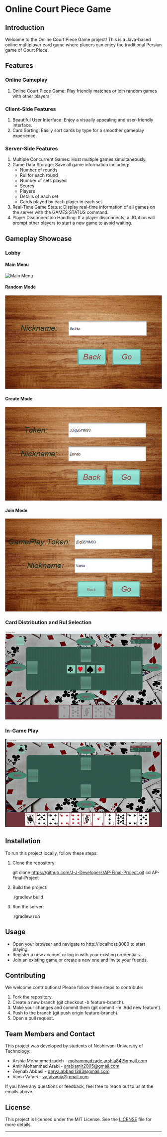

# Online Court Piece Game

## Introduction
Welcome to the Online Court Piece Game project! This is a Java-based online multiplayer card game where players can enjoy the traditional Persian game of Court Piece.

## Features
### Online Gameplay
1. Online Court Piece Game: Play friendly matches or join random games with other players.

### Client-Side Features
1. Beautiful User Interface: Enjoy a visually appealing and user-friendly interface.
2. Card Sorting: Easily sort cards by type for a smoother gameplay experience.

### Server-Side Features
1. Multiple Concurrent Games: Host multiple games simultaneously.
2. Game Data Storage: Save all game information including:
    - Number of rounds
    - Rul for each round
    - Number of sets played
    - Scores
    - Players
    - Details of each set
    - Cards played by each player in each set
3. Real-Time Game Status: Display real-time information of all games on the server with the GAMES STATUS command.
4. Player Disconnection Handling: If a player disconnects, a JOption will prompt other players to start a new game to avoid waiting.

## Gameplay Showcase
### Lobby
#### Main Menu
![Main Menu](src/main/java/Images/Main%20menu.gif)

#### Random Mode
![Random](src/main/java/Images/random.png)

#### Create Mode
![Create](src/main/java/Images/create.png)

#### Join Mode
![Join](src/main/java/Images/join.png)

### Card Distribution and Rul Selection
![Card Distribution and Rul Selection](src/main/java/Images/Card%20dividing.gif)

### In-Game Play
![Game Play](src/main/java/Images/Card%20Puting.gif)

## Installation
To run this project locally, follow these steps:

1. Clone the repository:
  
   git clone https://github.com/J-J-Developers/AP-Final-Project.git
   cd AP-Final-Project
   
2. Build the project:
  
   ./gradlew build
   
3. Run the server:
  
   ./gradlew run
   
## Usage
- Open your browser and navigate to http://localhost:8080 to start playing.
- Register a new account or log in with your existing credentials.
- Join an existing game or create a new one and invite your friends.

## Contributing
We welcome contributions! Please follow these steps to contribute:

1. Fork the repository.
2. Create a new branch (git checkout -b feature-branch).
3. Make your changes and commit them (git commit -m 'Add new feature').
4. Push to the branch (git push origin feature-branch).
5. Open a pull request.

## Team Members and Contact
This project was developed by students of Noshirvani University of Technology:
- Arshia Mohammadzadeh - [mohammadzade.arshia84@gmail.com](mailto:mohammadzade.arshia84@gmail.com)
- Amir Mohammad Arabi - [arabiamir2005@gmail.com](mailto:arabiamir2005@gmail.com)
- Zeynab Abbasi - [darya.abbasi1383@gmail.com](mailto:darya.abbasi1383@gmail.com)
- Vania Vafaei - [vafaivania@gmail.com](mailto:vafaivania@gmail.com)

If you have any questions or feedback, feel free to reach out to us at the emails above.

## License
This project is licensed under the MIT License. See the [LICENSE](LICENSE) file for more details.

---






